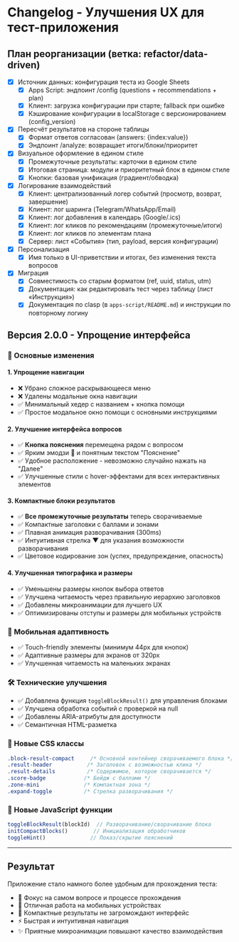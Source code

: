 # Changelog - Улучшения UX для тест-приложения

## План реорганизации (ветка: refactor/data-driven)

- [x] Источник данных: конфигурация теста из Google Sheets
  - [x] Apps Script: эндпоинт /config (questions + recommendations + plan)
  - [x] Клиент: загрузка конфигурации при старте; fallback при ошибке
  - [x] Кэширование конфигурации в localStorage с версионированием (config_version)
- [x] Пересчёт результатов на стороне таблицы
  - [x] Формат ответов согласован (answers: {index:value})
  - [x] Эндпоинт /analyze: возвращает итоги/блоки/приоритет
- [x] Визуальное оформление в едином стиле
  - [x] Промежуточные результаты: карточки в едином стиле
  - [x] Итоговая страница: модули и приоритетный блок в едином стиле
  - [x] Кнопки: базовая унификация (градиент/обводка)
- [x] Логирование взаимодействий
  - [x] Клиент: централизованный логер событий (просмотр, возврат, завершение)
  - [x] Клиент: лог шаринга (Telegram/WhatsApp/Email)
  - [x] Клиент: лог добавления в календарь (Google/.ics)
  - [x] Клиент: лог кликов по рекомендациям (промежуточные/итоги)
  - [x] Клиент: лог кликов по элементам плана
  - [x] Сервер: лист «События» (тип, payload, версия конфигурации)
- [x] Персонализация
  - [x] Имя только в UI-приветствии и итогах, без изменения текста вопросов
- [x] Миграция
  - [x] Совместимость со старым форматом (ref, uuid, status, utm)
  - [x] Документация: как редактировать тест через таблицу (лист «Инструкция»)
  - [x] Документация по clasp (в `apps-script/README.md`) и инструкции по повторному логину

## Версия 2.0.0 - Упрощение интерфейса

### 🎯 Основные изменения

#### 1. Упрощение навигации
- ❌ Убрано сложное раскрывающееся меню
- ❌ Удалены модальные окна навигации
- ✅ Минимальный хедер с названием + кнопка помощи
- ✅ Простое модальное окно помощи с основными инструкциями

#### 2. Улучшение интерфейса вопросов
- ✅ **Кнопка пояснения** перемещена рядом с вопросом
- ✅ Ярким эмодзи 📝 и понятным текстом "Пояснение"
- ✅ Удобное расположение - невозможно случайно нажать на "Далее"
- ✅ Улучшенные стили с hover-эффектами для всех интерактивных элементов

#### 3. Компактные блоки результатов
- ✅ **Все промежуточные результаты** теперь сворачиваемые
- ✅ Компактные заголовки с баллами и зонами
- ✅ Плавная анимация разворачивания (300ms)
- ✅ Интуитивная стрелка ▼ для указания возможности разворачивания
- ✅ Цветовое кодирование зон (успех, предупреждение, опасность)

#### 4. Улучшенная типографика и размеры
- ✅ Уменьшены размеры кнопок выбора ответов
- ✅ Улучшена читаемость через правильную иерархию заголовков
- ✅ Добавлены микроанимации для лучшего UX
- ✅ Оптимизированы отступы и размеры для мобильных устройств

### 📱 Мобильная адаптивность
- ✅ Touch-friendly элементы (минимум 44px для кнопок)
- ✅ Адаптивные размеры для экранов от 320px
- ✅ Улучшенная читаемость на маленьких экранах

### 🛠 Технические улучшения
- ✅ Добавлена функция `toggleBlockResult()` для управления блоками
- ✅ Улучшена обработка событий с проверкой на null
- ✅ Добавлены ARIA-атрибуты для доступности
- ✅ Семантичная HTML-разметка

### 🎨 Новые CSS классы
```css
.block-result-compact     /* Основной контейнер сворачиваемого блока */
.result-header           /* Заголовок с возможностью клика */
.result-details          /* Содержимое, которое сворачивается */
.score-badge            /* Бейдж с баллами */
.zone-mini              /* Компактная зона */
.expand-toggle          /* Стрелка разворачивания */
```

### 🔧 Новые JavaScript функции
```javascript
toggleBlockResult(blockId)  // Разворачивание/сворачивание блока
initCompactBlocks()        // Инициализация обработчиков
toggleHint()              // Показ/скрытие пояснений
```

---

## Результат
Приложение стало намного более удобным для прохождения теста:
- 🎯 Фокус на самом вопросе и процессе прохождения
- 📱 Отличная работа на мобильных устройствах  
- 🔄 Компактные результаты не загромождают интерфейс
- ⚡ Быстрая и интуитивная навигация
- ✨ Приятные микроанимации повышают качество взаимодействия